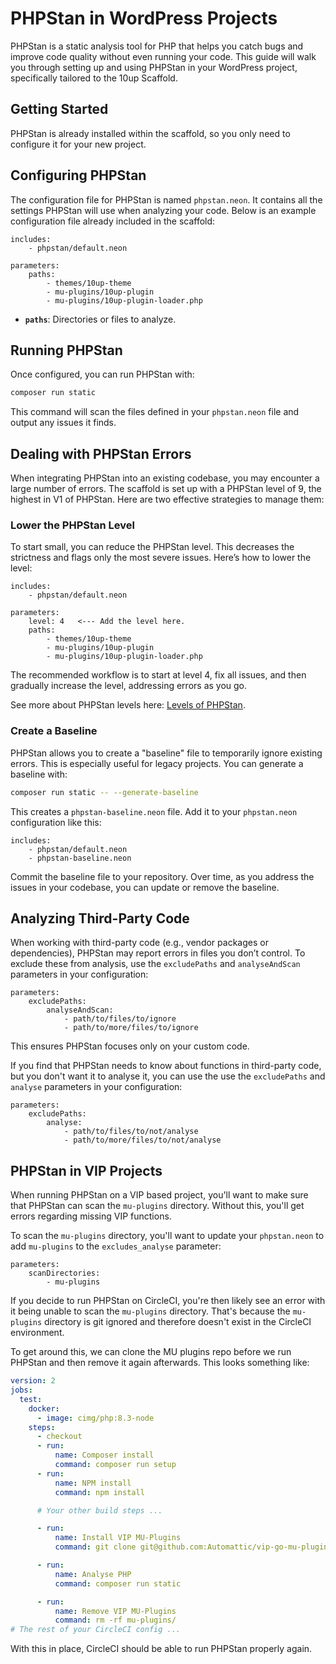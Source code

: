 # PHPStan in WordPress Projects

PHPStan is a static analysis tool for PHP that helps you catch bugs and improve code quality without even running your code. This guide will walk you through setting up and using PHPStan in your WordPress project, specifically tailored to the 10up Scaffold.

## Getting Started

PHPStan is already installed within the scaffold, so you only need to configure it for your new project.

## Configuring PHPStan

The configuration file for PHPStan is named `phpstan.neon`. It contains all the settings PHPStan will use when analyzing your code. Below is an example configuration file already included in the scaffold:

```neon
includes:
	- phpstan/default.neon

parameters:
	paths:
		- themes/10up-theme
		- mu-plugins/10up-plugin
		- mu-plugins/10up-plugin-loader.php
```

- **`paths`**: Directories or files to analyze.

## Running PHPStan

Once configured, you can run PHPStan with:

```bash
composer run static
```

This command will scan the files defined in your `phpstan.neon` file and output any issues it finds.

## Dealing with PHPStan Errors

When integrating PHPStan into an existing codebase, you may encounter a large number of errors. The scaffold is set up with a PHPStan level of 9, the highest in V1 of PHPStan. Here are two effective strategies to manage them:

### Lower the PHPStan Level

To start small, you can reduce the PHPStan level. This decreases the strictness and flags only the most severe issues. Here’s how to lower the level:

```neon
includes:
	- phpstan/default.neon

parameters:
	level: 4   <--- Add the level here.
	paths:
		- themes/10up-theme
		- mu-plugins/10up-plugin
		- mu-plugins/10up-plugin-loader.php
```

The recommended workflow is to start at level 4, fix all issues, and then gradually increase the level, addressing errors as you go.

See more about PHPStan levels here: [Levels of PHPStan](https://phpstan.org/user-guide/rule-levels).

### Create a Baseline

PHPStan allows you to create a "baseline" file to temporarily ignore existing errors. This is especially useful for legacy projects. You can generate a baseline with:

```bash
composer run static -- --generate-baseline
```

This creates a `phpstan-baseline.neon` file. Add it to your `phpstan.neon` configuration like this:

```neon
includes:
	- phpstan/default.neon
	- phpstan-baseline.neon
```

Commit the baseline file to your repository. Over time, as you address the issues in your codebase, you can update or remove the baseline.

## Analyzing Third-Party Code

When working with third-party code (e.g., vendor packages or dependencies), PHPStan may report errors in files you don’t control. To exclude these from analysis, use the `excludePaths` and `analyseAndScan` parameters in your configuration:

```neon
parameters:
	excludePaths:
		analyseAndScan:
			- path/to/files/to/ignore
			- path/to/more/files/to/ignore
```

This ensures PHPStan focuses only on your custom code.

If you find that PHPStan needs to know about functions in third-party code, but you don't want it to analyse it, you can use the use the `excludePaths` and `analyse` parameters in your configuration:

```neon
parameters:
	excludePaths:
		analyse:
			- path/to/files/to/not/analyse
			- path/to/more/files/to/not/analyse
```

## PHPStan in VIP Projects

When running PHPStan on a VIP based project, you'll want to make sure that PHPStan can scan the `mu-plugins` directory. Without this, you'll get errors regarding missing VIP functions.

To scan the `mu-plugins` directory, you'll want to update your `phpstan.neon` to add `mu-plugins` to the `excludes_analyse` parameter:

```neon
parameters:
	scanDirectories:
		- mu-plugins
```

If you decide to run PHPStan on CircleCI, you're then likely see an error with it being unable to scan the `mu-plugins` directory.
That's because the `mu-plugins` directory is git ignored and therefore doesn't exist in the CircleCI environment.

To get around this, we can clone the MU plugins repo before we run PHPStan and then remove it again afterwards. This looks something like:

```yaml
version: 2
jobs:
  test:
    docker:
      - image: cimg/php:8.3-node
    steps:
      - checkout
      - run:
          name: Composer install
          command: composer run setup
      - run:
          name: NPM install
          command: npm install

      # Your other build steps ...

      - run:
          name: Install VIP MU-Plugins
          command: git clone git@github.com:Automattic/vip-go-mu-plugins.git --recursive mu-plugins/

      - run:
          name: Analyse PHP
          command: composer run static

      - run:
          name: Remove VIP MU-Plugins
          command: rm -rf mu-plugins/
# The rest of your CircleCI config ...
```

With this in place, CircleCI should be able to run PHPStan properly again.
